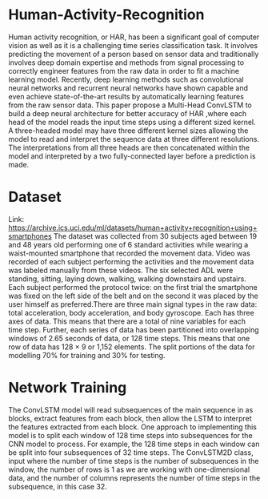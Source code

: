 # Human-Activity-Recognition
Human activity recognition, or HAR, has been a significant goal of computer vision as well as it is a challenging time series classification task. It involves predicting the movement of a person based on sensor data and traditionally involves deep domain expertise and methods from signal processing to correctly engineer features from the raw data in order to fit a machine learning model. Recently, deep learning methods such as convolutional neural networks and recurrent neural networks have shown capable and even achieve state-of-the-art results by automatically learning features from the raw sensor data. This paper propose a Multi-Head ConvLSTM to build a deep neural architecture for better accuracy of HAR ,where each head of the model reads the input time steps using a different sized kernel. A three-headed model may have three different kernel sizes allowing the model to read and interpret the sequence data at three different resolutions. The interpretations from all three heads are then concatenated within the model and interpreted by a two fully-connected layer before a prediction is made.
# Dataset 
Link: https://archive.ics.uci.edu/ml/datasets/human+activity+recognition+using+smartphones
The dataset was collected from 30 subjects aged between 19 and 48 years old performing one of 6 standard activities while wearing a waist-mounted smartphone that recorded the movement data. Video was recorded of each subject performing the activities and the movement data was labeled manually from these videos. The six selected ADL were standing, sitting, laying down, walking, walking downstairs and upstairs. Each subject performed the protocol twice: on the first trial the smartphone was fixed on the left side of the belt and on the second it was placed by the user himself as preferred.There are three main signal types in the raw data: total acceleration, body acceleration, and body gyroscope. Each has three axes of data. This means that there are a total of nine variables for each time step. Further, each series of data has been partitioned into overlapping windows of 2.65 seconds of data, or 128 time steps. This means that one row of data has 128 × 9 or 1,152 elements. The split portions of the data for modelling 70% for training and 30% for testing.

# Network Training
The ConvLSTM model will read subsequences of the main sequence in as blocks, extract features from each block, then allow the LSTM to interpret the features extracted from each block. One approach to implementing this model is to split each window of 128 time steps into subsequences for the CNN model to process. For example, the 128 time steps in each window can be split into four subsequences of 32 time steps. The ConvLSTM2D class, input where the number of time steps is the number of subsequences in the window, the number of rows is 1 as we are working with one-dimensional data, and the number of columns represents the number of time steps in the subsequence, in this case 32.
